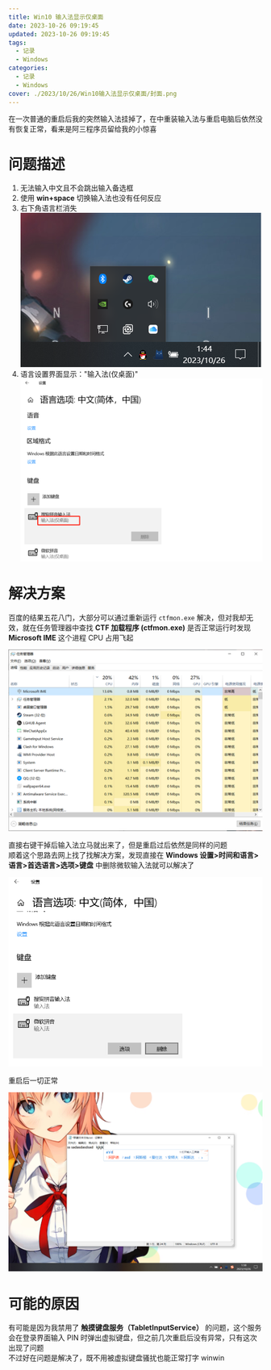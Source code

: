 ```yaml
---
title: Win10 输入法显示仅桌面
date: 2023-10-26 09:19:45
updated: 2023-10-26 09:19:45
tags:
  - 记录
  - Windows
categories:
  - 记录
  - Windows
cover: ./2023/10/26/Win10输入法显示仅桌面/封面.png
---
```


在一次普通的重启后我的突然输入法挂掉了，在中重装输入法与重启电脑后依然没有恢复正常，看来是阿三程序员留给我的小惊喜

# 问题描述

1. 无法输入中文且不会跳出输入备选框
2. 使用 **win+space** 切换输入法也没有任何反应
3. 右下角语言栏消失  
![](./Win10输入法显示仅桌面/无语言栏.png)
1. 语言设置界面显示："输入法(仅桌面)"  
![](./Win10输入法显示仅桌面/问题.png)

# 解决方案

百度的结果五花八门，大部分可以通过重新运行 `ctfmon.exe` 解决，但对我却无效，就在任务管理器中查找 **CTF 加载程序 (ctfmon.exe)** 是否正常运行时发现 **Microsoft IME** 这个进程 CPU 占用飞起  

![](./Win10输入法显示仅桌面/IME.png)

直接右键干掉后输入法立马就出来了，但是重启过后依然是同样的问题  
顺着这个思路去网上找了找解决方案，发现直接在 **Windows 设置>时间和语言>语言>首选语言>选项>键盘** 中删除微软输入法就可以解决了

![](./Win10输入法显示仅桌面/删除输入法.png)

重启后一切正常

![](./Win10输入法显示仅桌面/解决.png)

# 可能的原因

有可能是因为我禁用了 **触摸键盘服务（TabletInputService）** 的问题，这个服务会在登录界面输入 PIN 时弹出虚拟键盘，但之前几次重启后没有异常，只有这次出现了问题  
不过好在问题是解决了，既不用被虚拟键盘骚扰也能正常打字 winwin